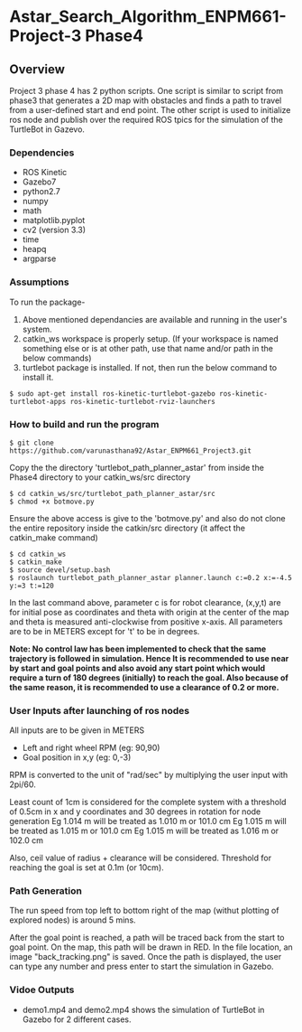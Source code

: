 # Astar_Search_Algorithm_ENPM661-Project-3 Phase4

## Overview

Project 3 phase 4 has 2 python scripts. One script is similar to script from phase3 that generates a 2D map with obstacles and finds a path to travel from a user-defined start and end point. The other script is used to initialize ros node and publish over the required ROS tpics for the simulation of the TurtleBot in Gazevo.

### Dependencies
* ROS Kinetic
* Gazebo7
* python2.7
* numpy
* math
* matplotlib.pyplot
* cv2 (version 3.3)
* time
* heapq
* argparse


### Assumptions
To run the package-
1) Above mentioned dependancies are available and running in the user's system.
2) catkin_ws workspace is properly setup.
(If your workspace is named something else or is at other path, use that name and/or path in the below commands)
3) turtlebot package is installed. If not, then run the below command to install it.
```
$ sudo apt-get install ros-kinetic-turtlebot-gazebo ros-kinetic-turtlebot-apps ros-kinetic-turtlebot-rviz-launchers
```
### How to build and run the program
```
$ git clone https://github.com/varunasthana92/Astar_ENPM661_Project3.git
```

Copy the the directory 'turtlebot_path_planner_astar' from inside the Phase4 directory to your catkin_ws/src directory

```
$ cd catkin_ws/src/turtlebot_path_planner_astar/src
$ chmod +x botmove.py
```

Ensure the above access is give to the 'botmove.py' and also do not clone the entire repository inside the catkin/src directory (it affect the catkin_make command)

```
$ cd catkin_ws
$ catkin_make
$ source devel/setup.bash
$ roslaunch turtlebot_path_planner_astar planner.launch c:=0.2 x:=-4.5 y:=3 t:=120
```

In the last command above, parameter c is for robot clearance, (x,y,t) are for initial pose as coordinates and theta with origin at the center of the map and theta is measured anti-clockwise from positive x-axis. All parameters are to be in METERS except for 't' to be in degrees.

__Note: No control law has been implemented to check that the same trajectory is followed in simulation. Hence It is recommended to use near by start and goal points and also avoid any start point which would require a turn of 180 degrees (initially) to reach the goal. Also because of the same reason, it is recommended to use a clearance of 0.2 or more.__

### User Inputs after launching of ros nodes
All inputs are to be given in METERS
* Left and right wheel RPM (eg: 90,90)
* Goal position in x,y (eg: 0,-3)

RPM is converted to the unit of "rad/sec" by multiplying the user input with 2pi/60.

Least count of 1cm is considered for the complete system with a threshold of 0.5cm in x and y coordinates and 30 degrees in rotation for node generation
Eg 1.014 m will be treated as 1.010 m or 101.0 cm
Eg 1.015 m will be treated as 1.015 m or 101.0 cm
Eg 1.015 m will be treated as 1.016 m or 102.0 cm

Also, ceil value of radius + clearance will be considered. Threshold for reaching the goal is set at 0.1m (or 10cm). 

### Path Generation
The run speed from top left to bottom right of the map (withut plotting of explored nodes) is around 5 mins.

After the goal point is reached, a path will be traced back from the start to goal point. On the map, this path will be drawn in RED. In the file location, an image "back_tracking.png" is saved. Once the path is displayed, the user can type any number and press enter to start the simulation in Gazebo.

### Vidoe Outputs
* demo1.mp4 and demo2.mp4 shows the simulation of TurtleBot in Gazebo for 2 different cases.